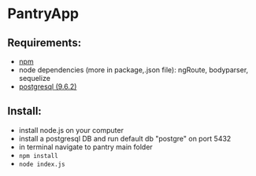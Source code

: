 # PantryApp


## Requirements:
* [npm](https://nodejs.org/en/download/)
*  node dependencies (more in package,.json file): ngRoute, bodyparser, sequelize
* [postgresql (9.6.2)](https://www.postgresql.org/download/)

## Install:
* install node.js on your computer
* install a postgresql DB and run default db "postgre" on port 5432
* in terminal navigate to pantry main folder
* `npm install`
* `node index.js`
